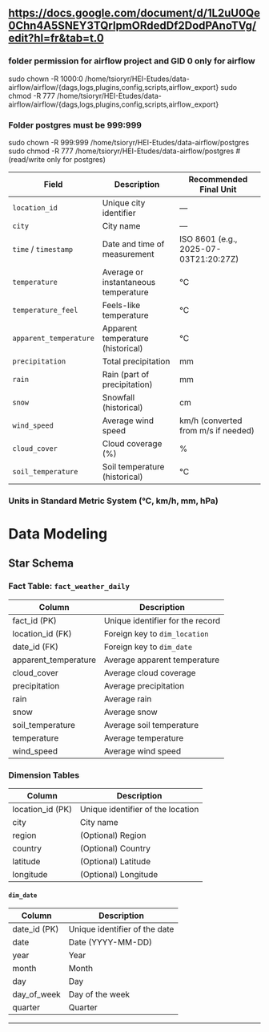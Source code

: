 ## https://docs.google.com/document/d/1L2uU0Qe0Chn4A5SNEY3TQrlpmORdedDf2DodPAnoTVg/edit?hl=fr&tab=t.0

###  folder permission for airflow project and GID 0 only for airflow

sudo chown -R 1000:0 /home/tsioryr/HEI-Etudes/data-airflow/airflow/{dags,logs,plugins,config,scripts,airflow_export}
sudo chmod -R 777 /home/tsioryr/HEI-Etudes/data-airflow/airflow/{dags,logs,plugins,config,scripts,airflow_export}

### Folder postgres must be 999:999 
sudo chown -R 999:999 /home/tsioryr/HEI-Etudes/data-airflow/postgres
sudo chmod -R 777 /home/tsioryr/HEI-Etudes/data-airflow/postgres  # 
 (read/write only for postgres)

| Field               | Description                               | Recommended Final Unit                |
|---------------------|-------------------------------------------|-------------------------------------|
| `location_id`       | Unique city identifier                     | —                                   |
| `city`              | City name                                | —                                   |
| `time` / `timestamp` | Date and time of measurement              | ISO 8601 (e.g., 2025-07-03T21:20:27Z) |
| `temperature`       | Average or instantaneous temperature      | °C                                  |
| `temperature_feel`  | Feels-like temperature                     | °C                                  |
| `apparent_temperature` | Apparent temperature (historical)          | °C                                  |
| `precipitation`     | Total precipitation                        | mm                                  |
| `rain`              | Rain (part of precipitation)               | mm                                  |
| `snow`              | Snowfall (historical)                      | cm                                  |
| `wind_speed`        | Average wind speed                         | km/h (converted from m/s if needed)|
| `cloud_cover` | Cloud coverage (%)                       | %                                   |
| `soil_temperature`  | Soil temperature (historical)              | °C                                  |


### Units in Standard Metric System (°C, km/h, mm, hPa)

# Data Modeling

## Star Schema

### Fact Table: `fact_weather_daily`

| Column               | Description                        |
|----------------------|----------------------------------|
| fact_id (PK)         | Unique identifier for the record |
| location_id (FK)     | Foreign key to `dim_location`    |
| date_id (FK)         | Foreign key to `dim_date`        |
| apparent_temperature | Average apparent temperature     |
| cloud_cover          | Average cloud coverage           |
| precipitation        | Average precipitation            |
| rain                 | Average rain                    |
| snow                 | Average snow                    |
| soil_temperature     | Average soil temperature         |
| temperature          | Average temperature              |
| wind_speed           | Average wind speed               |

### Dimension Tables

 

| Column         | Description                    |
|----------------|-------------------------------|
| location_id (PK)| Unique identifier of the location |
| city           | City name                     |
| region         | (Optional) Region             |
| country        | (Optional) Country            |
| latitude       | (Optional) Latitude           |
| longitude      | (Optional) Longitude          |

#### `dim_date`

| Column       | Description                   |
|--------------|-------------------------------|
| date_id (PK) | Unique identifier of the date  |
| date         | Date (YYYY-MM-DD)             |
| year         | Year                         |
| month        | Month                        |
| day          | Day                          |
| day_of_week  | Day of the week              |
| quarter      | Quarter                      |

---

